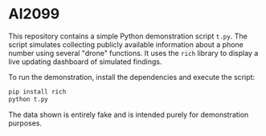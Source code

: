 # AI2099

This repository contains a simple Python demonstration script `t.py`.
The script simulates collecting publicly available information about a
phone number using several "drone" functions. It uses the `rich` library
to display a live updating dashboard of simulated findings.

To run the demonstration, install the dependencies and execute the script:

```bash
pip install rich
python t.py
```

The data shown is entirely fake and is intended purely for demonstration
purposes.

